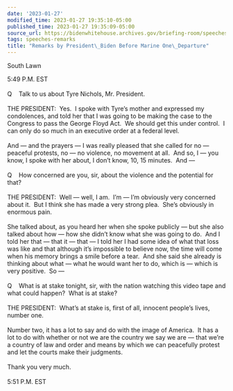 ```yaml
---
date: '2023-01-27'
modified_time: 2023-01-27 19:35:10-05:00
published_time: 2023-01-27 19:35:09-05:00
source_url: https://bidenwhitehouse.archives.gov/briefing-room/speeches-remarks/2023/01/27/remarks-by-president-biden-before-marine-one-departure-27/
tags: speeches-remarks
title: "Remarks by President\_Biden Before Marine One\_Departure"
---
```

 
South Lawn

5:49 P.M. EST  
   
Q    Talk to us about Tyre Nichols, Mr. President.  
   
THE PRESIDENT:  Yes.  I spoke with Tyre’s mother and expressed my
condolences, and told her that I was going to be making the case to the
Congress to pass the George Floyd Act.  We should get this under
control.  I can only do so much in an executive order at a federal
level.   
   
And — and the prayers — I was really pleased that she called for no —
peaceful protests, no — no violence, no movement at all.  And so, I —
you know, I spoke with her about, I don’t know, 10, 15 minutes.  And —  
   
Q    How concerned are you, sir, about the violence and the potential
for that?  
   
THE PRESIDENT:  Well — well, I am.  I’m — I’m obviously very concerned
about it.  But I think she has made a very strong plea.  She’s obviously
in enormous pain.   
   
She talked about, as you heard her when she spoke publicly — but she
also talked about how — how she didn’t know what she was going to do. 
And I told her that — that it — that — I told her I had some idea of
what that loss was like and that although it’s impossible to believe
now, the time will come when his memory brings a smile before a tear. 
And she said she already is thinking about what — what he would want her
to do, which is — which is very positive.  So —  
   
Q    What is at stake tonight, sir, with the nation watching this video
tape and what could happen?  What is at stake?  
   
THE PRESIDENT:  What’s at stake is, first of all, innocent people’s
lives, number one.   
   
Number two, it has a lot to say and do with the image of America.  It
has a lot to do with whether or not we are the country we say we are —
that we’re a country of law and order and means by which we can
peacefully protest and let the courts make their judgments.  
   
Thank you very much.      
   
5:51 P.M. EST     
